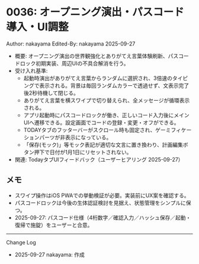 # 0036: オープニング演出・パスコード導入・UI調整

Author: nakayama
Edited-By: nakayama 2025-09-27

- 概要: オープニング演出の世界観強化とありがてえ言葉体験刷新、パスコードロック初期実装、周辺UIの不具合解消を行う。
- 受け入れ基準:
  - 起動時演出がありがてえ言葉からランダムに選択され、3倍速のタイピングで表示される。背景は毎回ランダムカラーで透過せず、文表示完了後2秒待機して閉じる。
  - ありがてえ言葉を横スワイプで切り替えられ、全メッセージが循環表示される。
  - アプリ起動時にパスコードロックが働き、正しいコード入力後にメインUIへ遷移できる。設定画面でコードの登録・変更・オフができる。
  - TODAYタブのフッターバーがスクロール時も固定され、ゲーミフィケーションパーツが非表示になっている。
  - 「保存(モック)」等モック表記が適切な文言に置き換わり、計画編集ボタン押下で日付が1月1日にリセットされない。
- 関連: TodayタブUIフィードバック（ユーザーヒアリング 2025-09-27）

## メモ
- スワイプ操作はiOS PWAでの挙動検証が必要。実装前にUX案を確認する。
- パスコードロックは今後の生体認証検討を見据え、状態管理をシンプルに保つ。
- 2025-09-27: パスコード仕様（4桁数字／確認入力／ハッシュ保存／起動・復帰で施錠）をユーザーと合意。

---
Change Log
- 2025-09-27 nakayama: 作成
